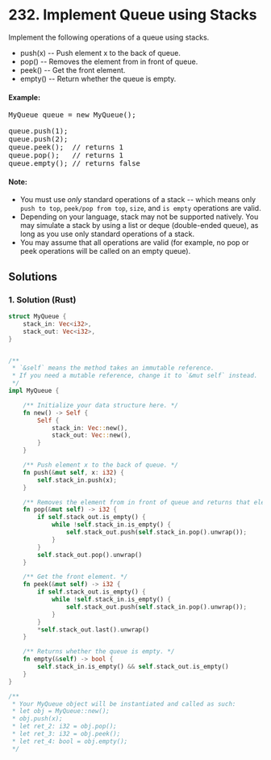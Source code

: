 # 232. Implement Queue using Stacks
Implement the following operations of a queue using stacks.
* push(x) -- Push element x to the back of queue.
* pop() -- Removes the element from in front of queue.
* peek() -- Get the front element.
* empty() -- Return whether the queue is empty.

#### Example:
<pre>
MyQueue queue = new MyQueue();

queue.push(1);
queue.push(2);
queue.peek();  // returns 1
queue.pop();   // returns 1
queue.empty(); // returns false
</pre>

#### Note:
* You must use *only* standard operations of a stack -- which means only <code>push to top</code>, <code>peek/pop from top</code>, <code>size</code>, and <code>is empty</code> operations are valid.
* Depending on your language, stack may not be supported natively. You may simulate a stack by using a list or deque (double-ended queue), as long as you use only standard operations of a stack.
* You may assume that all operations are valid (for example, no pop or peek operations will be called on an empty queue).

## Solutions

### 1. Solution (Rust)
```Rust
struct MyQueue {
    stack_in: Vec<i32>,
    stack_out: Vec<i32>,
}


/**
 * `&self` means the method takes an immutable reference.
 * If you need a mutable reference, change it to `&mut self` instead.
 */
impl MyQueue {

    /** Initialize your data structure here. */
    fn new() -> Self {
        Self {
            stack_in: Vec::new(),
            stack_out: Vec::new(),
        }
    }

    /** Push element x to the back of queue. */
    fn push(&mut self, x: i32) {
        self.stack_in.push(x);
    }

    /** Removes the element from in front of queue and returns that element. */
    fn pop(&mut self) -> i32 {
        if self.stack_out.is_empty() {
            while !self.stack_in.is_empty() {
                self.stack_out.push(self.stack_in.pop().unwrap());
            }
        }
        self.stack_out.pop().unwrap()
    }

    /** Get the front element. */
    fn peek(&mut self) -> i32 {
        if self.stack_out.is_empty() {
            while !self.stack_in.is_empty() {
                self.stack_out.push(self.stack_in.pop().unwrap());
            }
        }
        *self.stack_out.last().unwrap()
    }

    /** Returns whether the queue is empty. */
    fn empty(&self) -> bool {
        self.stack_in.is_empty() && self.stack_out.is_empty()
    }
}

/**
 * Your MyQueue object will be instantiated and called as such:
 * let obj = MyQueue::new();
 * obj.push(x);
 * let ret_2: i32 = obj.pop();
 * let ret_3: i32 = obj.peek();
 * let ret_4: bool = obj.empty();
 */
```
